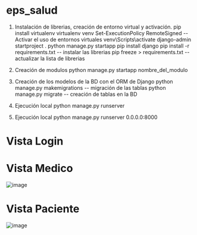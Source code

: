 # eps_salud

1. Instalación de librerias, creación de entorno virtual y activación.
    pip install virtualenv
    virtualenv venv
    Set-ExecutionPolicy RemoteSigned -- Activar el uso de entornos virtuales
    venv\Scripts\activate
    django-admin startproject  .
    python manage.py startapp 
    pip install django
    pip install -r requirements.txt -- instalar las librerias
    pip freeze > requirements.txt -- actualizar la lista de librerias


2. Creación de modulos
    python manage.py startapp nombre_del_modulo

3. Creación de los modelos de la BD con el ORM de Django
    python manage.py makemigrations -- migración de las tablas
    python manage.py migrate -- creación de tablas en la BD


4. Ejecución local
    python manage.py runserver


5. Ejecución local
    python manage.py runserver 0.0.0.0:8000
   
# Vista Login

# Vista Medico

![image](https://github.com/user-attachments/assets/25b08c49-f621-4a63-9045-d5b0afc1af84)


# Vista Paciente

![image](https://github.com/user-attachments/assets/d09ab135-97dc-4ea7-ad99-c8f959e0aa2b)

